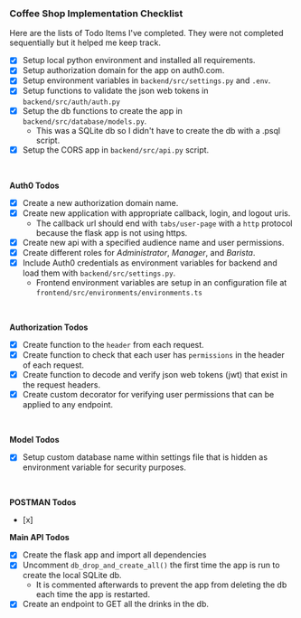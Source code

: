 ### Coffee Shop Implementation Checklist
Here are the lists of Todo Items I've completed. They were not completed sequentially but it helped me keep track. <br>

<!-- Note: all requests are handled with *IONIC* with asynchronous fetch. -->
- [x] Setup local python environment and installed all requirements.
- [x] Setup authorization domain for the app on auth0.com.
- [x] Setup environment variables in `backend/src/settings.py` and `.env`.
- [x] Setup functions to validate the json web tokens in `backend/src/auth/auth.py`
- [x] Setup the db functions to create the app in `backend/src/database/models.py`.
    - This was a SQLite db so I didn't have to create the db with a .psql script.
- [x] Setup the CORS app in `backend/src/api.py` script.
<br>

**Auth0 Todos**
- [x] Create a new authorization domain name.
- [x] Create new application with appropriate callback, login, and logout uris.
    - The callback url should end with `tabs/user-page` with a `http` protocol because the flask app is not using https.
- [x] Create new api with a specified audience name and user permissions.
- [x] Create different roles for *Administrator*, *Manager*, and *Barista*.
- [x] Include Auth0 credentials as environment variables for backend and load them with `backend/src/settings.py`.
    - Frontend environment variables are setup in an configuration file at `frontend/src/environments/environments.ts`
<br>

**Authorization Todos**
- [x] Create function to the `header` from each request.
- [x] Create function to check that each user has `permissions` in the header of each request.
- [x] Create function to decode and verify json web tokens (jwt) that exist in the request headers.
- [x] Create custom decorator for verifying user permissions that can be applied to any endpoint.
<br>

**Model Todos**
- [x] Setup custom database name within settings file that is hidden as environment variable for security purposes.
<br>

**POSTMAN Todos**
- [x]

**Main API Todos**
- [x] Create the flask app and import all dependencies
- [x] Uncomment `db_drop_and_create_all()` the first time the app is run to create the local SQLite db. 
    - It is commented afterwards to prevent the app from deleting the db each time the app is restarted.
- [x] Create an endpoint to GET all the drinks in the db.
